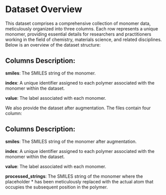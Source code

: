 # Dataset Overview

This dataset comprises a comprehensive collection of monomer data, meticulously organized into three columns. Each row represents a unique monomer, providing essential details for researchers and practitioners working in the field of chemistry, materials science, and related disciplines. Below is an overview of the dataset structure:

## Columns Description:

**smiles**: The SMILES string of the monomer.

**index**: A unique identifier assigned to each polymer associated with the monomer within the dataset.

**value**: The label associated with each monomer. 

We also provide the dataset after augmentation. The files contain four column:

## Columns Description:

**smiles**: The SMILES string of the monomer after augmentation.

**index**: A unique identifier assigned to each polymer associated with the monomer within the dataset.

**value**: The label associated with each monomer. 

**processed_strings**: The SMILES string of the monomer where the placeholder * has been meticulously replaced with the actual atom that occupies the subsequent position in the polymer.
